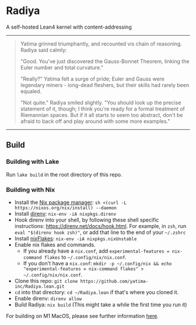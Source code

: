 # Radiya
A self-hosted Lean4 kernel with content-addressing

---
> Yatima grinned triumphantly, and recounted vis chain of reasoning. Radiya said
> calmly:
>
> "Good. You've just discovered the Gauss-Bonnet Theorem, linking the Euler
> number and total curvature." 
>
> "Really?" Yatima felt a surge of pride; Euler and Gauss were legendary
> miners - long-dead fleshers, but their skills had rarely been equaled.
>
> "Not quite." Radiya smiled slightly. "You should look up the precise statement
> of it, though; I think you're ready for a formal treatment of Riemannian
> spaces. But if it all starts to seem too abstract, don't be afraid to back off
> and play around with some more examples."
---

## Build

### Building with Lake

Run `lake build` in the root directory of this repo.

### Building with Nix

- Install the [Nix package manager](https://nixos.org/download.html): `sh <(curl -L https://nixos.org/nix/install)
--daemon`
- Install [direnv](https://direnv.net/): `nix-env -iA nixpkgs.direnv`
- Hook direnv into your shell, by following these shell specific instructions: https://direnv.net/docs/hook.html. For example, in `zsh`, run `eval "$(direnv hook zsh)"`, or add that line to the end of your `~/.zshrc`
- Install [nixFlakes](https://nixos.wiki/wiki/Flakes): `nix-env -iA nixpkgs.nixUnstable`
- Enable nix flakes and commands.
  - If you already have a `nix.conf`, add `experimental-features = nix-command flakes` to `~/.config/nix/nix.conf`.
  - If you don't have a `nix.conf`: `mkdir -p ~/.config/nix && echo "experimental-features = nix-command flakes" > ~/.config/nix/nix.conf`.
- Clone this repo: `git clone https://github.com/yatima-inc/Radiya.lean.git`
- `cd` into that directory: `cd ~/Radiya.lean` if that's where you cloned it.
- Enable direnv: `direnv allow`
- Build Radiya: `nix build` (This might take a while the first time you run it)

For building on M1 MacOS, please see further information [here](/Build_on_M1_MacOS.md).
